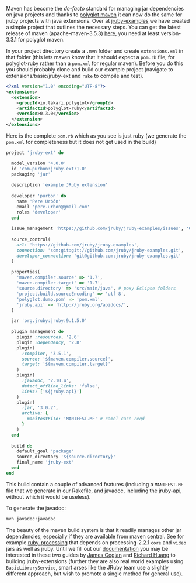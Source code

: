 Maven has become the _de-facto_ standard for managing jar dependencies on java
projects and thanks to [polyglot maven][] it can now do the same for jruby projects 
with java extensions. Over at [jruby-examples][] we have created a simple project that 
outlines the necessary steps.
You can get the latest release of maven (apache-maven-3.5.3) [here][], you need at least 
version-3.3.1 for polyglot maven.

In your project directory create a `.mvn` folder and create `extensions.xml`
in that folder (this lets maven know that it should expect a `pom.rb` file, for
polyglot-ruby rather than a `pom.xml` for regular maven). Before you do this you should probably clone and build our example project (navigate to extensions/basic/jruby-ext and `rake`  to compile and test).

```xml
<?xml version="1.0" encoding="UTF-8"?>
<extensions>
  <extension>
    <groupId>io.takari.polyglot</groupId>
    <artifactId>polyglot-ruby</artifactId>
    <version>0.3.0</version>
  </extension>
</extensions>
```

Here is the complete `pom.rb` which as you see is just ruby (we generate the `pom.xml` for completeness but it does not get used in the build)

```ruby
project 'jruby-ext' do

  model_version '4.0.0'
  id 'com.purbon:jruby-ext:1.0'
  packaging 'jar'
  
  description 'example JRuby extension'
  
  developer 'purbon' do
    name 'Pere Urbón'
    email 'pere.urbon@gmail.com'
    roles 'developer'
  end
  
  issue_management 'https://github.com/jruby/jruby-examples/issues', 'Github'
  
  source_control(
    url: 'https://github.com/jruby/jruby-examples',
    connection: 'scm:git:git://github.com/jruby/jruby-examples.git',
    developer_connection: 'git@github.com:jruby/jruby-examples.git'
  )
  
  properties(
    'maven.compiler.source' => '1.7',
    'maven.compiler.target' => '1.7',
    'source.directory' => 'src/main/java', # poxy Eclipse folders
    'project.build.sourceEncoding' => 'utf-8',
    'polyglot.dump.pom' => 'pom.xml',
    'jruby.api' => 'http://jruby.org/apidocs/',
  )

  jar 'org.jruby:jruby:9.1.5.0'
  
  plugin_management do
    plugin :resources, '2.6'
    plugin :dependency, '2.8'
    plugin(
      :compiler, '3.5.1',
      source: '${maven.compiler.source}',
      target: '${maven.compiler.target}'
    )
    plugin(
      :javadoc, '2.10.4',
      detect_offline_links: 'false',
      links: ['${jruby.api}']
    )
    plugin(
      :jar, '3.0.2',      
      archive: {
        manifestFile: 'MANIFEST.MF' # camel case reqd
      }    
    )
  end
  
  build do
    default_goal 'package'
    source_directory '${source.directory}'
    final_name 'jruby-ext'
  end
end
```

This build contain a couple of advanced features (including a `MANIFEST.MF` file that we generate in our Rakefile, and javadoc, including the jruby-api, without which it would be useless).

To generate the javadoc:

```bash
mvn javadoc:javadoc
```

The beauty of the maven build system is that it readily manages other jar dependencies, especially if they are available from maven central. See for example [ruby-processing][] that depends on processing-2.2.1 `core` and `video` jars as well as jruby. Until we fill out our [documentation][] you may be interested in these two guides by [James Coglan][] and [Richard Huang][] to building jruby-extensions (further they are also real world examples using `BasicLibraryService`, smart arses like the JRuby team use a slightly different approach, but wish to promote a single method for general use).

[polyglot maven]:https://github.com/takari/polyglot-maven
[here]:https://maven.apache.org/download.cgi
[jruby-examples]:https://github.com/jruby/jruby-examples
[ruby-processing]:https://github.com/jashkenas/ruby-processing/blob/master/pom.rb
[Richard Huang]:http://blog.huangzhimin.com/2012/08/23/how-to-write-a-jruby-gem-part-2/
[James Coglan]:https://blog.jcoglan.com/2012/08/02/your-first-ruby-native-extension-java/
[documentation]:https://github.com/jruby/jruby/wiki/Method-Signatures-and-Annotations-in-JRuby-extensions